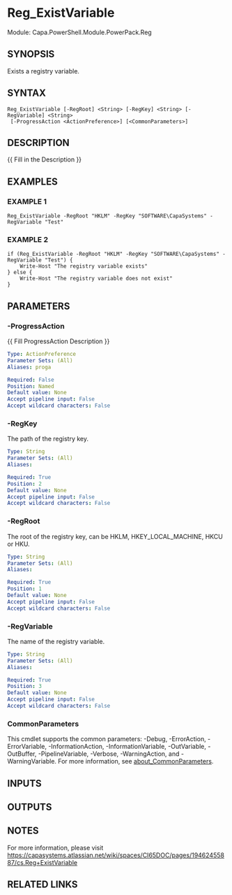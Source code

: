 # Reg_ExistVariable

Module: Capa.PowerShell.Module.PowerPack.Reg

## SYNOPSIS
Exists a registry variable.

## SYNTAX

```
Reg_ExistVariable [-RegRoot] <String> [-RegKey] <String> [-RegVariable] <String>
 [-ProgressAction <ActionPreference>] [<CommonParameters>]
```

## DESCRIPTION
{{ Fill in the Description }}

## EXAMPLES

### EXAMPLE 1
```
Reg_ExistVariable -RegRoot "HKLM" -RegKey "SOFTWARE\CapaSystems" -RegVariable "Test"
```

### EXAMPLE 2
```
if (Reg_ExistVariable -RegRoot "HKLM" -RegKey "SOFTWARE\CapaSystems" -RegVariable "Test") {
	Write-Host "The registry variable exists"
} else {
	Write-Host "The registry variable does not exist"
}
```

## PARAMETERS

### -ProgressAction
{{ Fill ProgressAction Description }}

```yaml
Type: ActionPreference
Parameter Sets: (All)
Aliases: proga

Required: False
Position: Named
Default value: None
Accept pipeline input: False
Accept wildcard characters: False
```

### -RegKey
The path of the registry key.

```yaml
Type: String
Parameter Sets: (All)
Aliases:

Required: True
Position: 2
Default value: None
Accept pipeline input: False
Accept wildcard characters: False
```

### -RegRoot
The root of the registry key, can be HKLM, HKEY_LOCAL_MACHINE, HKCU or HKU.

```yaml
Type: String
Parameter Sets: (All)
Aliases:

Required: True
Position: 1
Default value: None
Accept pipeline input: False
Accept wildcard characters: False
```

### -RegVariable
The name of the registry variable.

```yaml
Type: String
Parameter Sets: (All)
Aliases:

Required: True
Position: 3
Default value: None
Accept pipeline input: False
Accept wildcard characters: False
```

### CommonParameters
This cmdlet supports the common parameters: -Debug, -ErrorAction, -ErrorVariable, -InformationAction, -InformationVariable, -OutVariable, -OutBuffer, -PipelineVariable, -Verbose, -WarningAction, and -WarningVariable. For more information, see [about_CommonParameters](http://go.microsoft.com/fwlink/?LinkID=113216).

## INPUTS

## OUTPUTS

## NOTES
For more information, please visit https://capasystems.atlassian.net/wiki/spaces/CI65DOC/pages/19462455887/cs.Reg+ExistVariable

## RELATED LINKS
